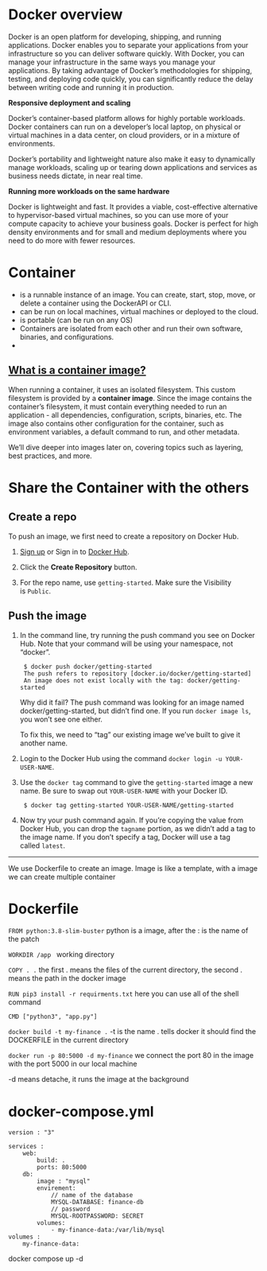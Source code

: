 # Docker overview

Docker is an open platform for developing, shipping, and running applications. Docker enables you to separate your applications from your infrastructure so you can deliver software quickly. With Docker, you can manage your infrastructure in the same ways you manage your applications. By taking advantage of Docker’s methodologies for shipping, testing, and deploying code quickly, you can significantly reduce the delay between writing code and running it in production.

**Responsive deployment and scaling**

Docker’s container-based platform allows for highly portable workloads. Docker containers can run on a developer’s local laptop, on physical or virtual machines in a data center, on cloud providers, or in a mixture of environments.

Docker’s portability and lightweight nature also make it easy to dynamically manage workloads, scaling up or tearing down applications and services as business needs dictate, in near real time.

**Running more workloads on the same hardware**

Docker is lightweight and fast. It provides a viable, cost-effective alternative to hypervisor-based virtual machines, so you can use more of your compute capacity to achieve your business goals. Docker is perfect for high density environments and for small and medium deployments where you need to do more with fewer resources.

# Container
-   is a runnable instance of an image. You can create, start, stop, move, or delete a container using the DockerAPI or CLI.
-   can be run on local machines, virtual machines or deployed to the cloud.
-   is portable (can be run on any OS)
-   Containers are isolated from each other and run their own software, binaries, and configurations.
- 
## [What is a container image?](https://docs.docker.com/get-started/#what-is-a-container-image)

When running a container, it uses an isolated filesystem. This custom filesystem is provided by a **container image**. Since the image contains the container’s filesystem, it must contain everything needed to run an application - all dependencies, configuration, scripts, binaries, etc. The image also contains other configuration for the container, such as environment variables, a default command to run, and other metadata.

We’ll dive deeper into images later on, covering topics such as layering, best practices, and more.

# Share the Container with the others
## Create a repo[](https://docs.docker.com/get-started/04_sharing_app/#create-a-repo)

To push an image, we first need to create a repository on Docker Hub.

1.  [Sign up](https://www.docker.com/pricing?utm_source=docker&utm_medium=webreferral&utm_campaign=docs_driven_upgrade) or Sign in to [Docker Hub](https://hub.docker.com/).
    
2.  Click the **Create Repository** button.
    
3.  For the repo name, use `getting-started`. Make sure the Visibility is `Public`.
## Push the image[](https://docs.docker.com/get-started/04_sharing_app/#push-the-image)

1.  In the command line, try running the push command you see on Docker Hub. Note that your command will be using your namespace, not “docker”.
    
    ```
     $ docker push docker/getting-started
     The push refers to repository [docker.io/docker/getting-started]
     An image does not exist locally with the tag: docker/getting-started
    ```
    
    Why did it fail? The push command was looking for an image named docker/getting-started, but didn’t find one. If you run `docker image ls`, you won’t see one either.
    
    To fix this, we need to “tag” our existing image we’ve built to give it another name.
    
2.  Login to the Docker Hub using the command `docker login -u YOUR-USER-NAME`.
    
3.  Use the `docker tag` command to give the `getting-started` image a new name. Be sure to swap out `YOUR-USER-NAME` with your Docker ID.
    
    ```
     $ docker tag getting-started YOUR-USER-NAME/getting-started
    ```
    
4.  Now try your push command again. If you’re copying the value from Docker Hub, you can drop the `tagname` portion, as we didn’t add a tag to the image name. If you don’t specify a tag, Docker will use a tag called `latest`.

--- 
We use Dockerfile to create an image. Image is like a template, with a image we can create multiple container
# Dockerfile
``FROM python:3.8-slim-buster``
python is a image, after the : is the name of the patch

``WORKDIR /app ``
working directory

``COPY . .``
the first . means the files of the current directory, the second . means the path in the docker image

``RUN pip3 install -r requirments.txt``
here you can use all of the shell command

``CMD ["python3", "app.py"]``


``docker build -t my-finance .``
-t is the name . tells docker it should find the DOCKERFILE in the current directory

``docker run -p 80:5000 -d my-finance``
we connect the port 80 in the image with the port 5000 in our local machine

-d means detache, it runs the image at the background

# docker-compose.yml

```docker
version : "3"

services :
	web:
		build: .
		ports: 80:5000
	db:
		image : "mysql"
		envirement:
			// name of the database
			MYSQL-DATABASE: finance-db
			// password
			MYSQL-ROOTPASSWORD: SECRET
		volumes:
			- my-finance-data:/var/lib/mysql
volumes :
	my-finance-data:
```

docker compose up -d